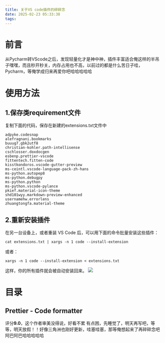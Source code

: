 ```yaml
---
title: 关于VS code插件的碎碎念
date: 2025-02-23 05:33:38
tags:
---
```



# 前言
从Pycharm转VScode之后，发现轻量化才是神中神，插件丰富适合俺这样的半吊子嘿嘿，而且秒开秒关，内存占用也不高，以前过的都是什么苦日子哇，Pycharm，等俺学成归来再爱你吧哈哈哈哈哈
# 使用方法
## 1.保存类requirement文件
复制下面的代码，保存在新建的extensions.txt文件中
```
adpyke.codesnap
alefragnani.bookmarks
buuug7.gbk2utf8
christian-kohler.path-intellisense
cschlosser.doxdocgen
esbenp.prettier-vscode
fittentech.fitten-code
kisstkondoros.vscode-gutter-preview
ms-ceintl.vscode-language-pack-zh-hans
ms-python.autopep8
ms-python.debugpy
ms-python.python
ms-python.vscode-pylance
pkief.material-icon-theme
shd101wyy.markdown-preview-enhanced
usernamehw.errorlens
zhuangtongfa.material-theme
```
## 2.重新安装插件

在另一台设备上，或者重装 VS Code 后，可以用下面的命令批量安装这些插件：

```
cat extensions.txt | xargs -n 1 code --install-extension
```
或者：


```
xargs -n 1 code --install-extension < extensions.txt
```
这样，你的所有插件就会被自动安装回来。
![](https://ghfast.top/https://raw.githubusercontent.com/Brian510000/pic_bed/main/web-site/20250223053704763.png)

# 目录
## Prettier - Code formatter
评分**9.0**，这个作者审美没得说，好看不累
有点困，先睡觉了，明天再写吧，等等，明天放假！！好像三角洲也刚好更新，哇塞哇塞，那等俺想起来了再碎碎念吧阿巴阿巴哈哈哈哈哈
